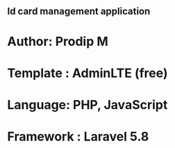 ## Id card management application 

# Author: Prodip M
# Template : AdminLTE (free)
# Language: PHP, JavaScript
# Framework : Laravel 5.8

